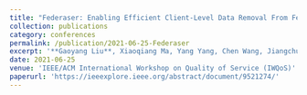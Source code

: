 ```yaml
---
title: "Federaser: Enabling Efficient Client-Level Data Removal From Federated Learning Models"
collection: publications
category: conferences
permalink: /publication/2021-06-25-Federaser
excerpt: '**Gaoyang Liu**, Xiaoqiang Ma, Yang Yang, Chen Wang, Jiangchuan Liu'
date: 2021-06-25
venue: 'IEEE/ACM International Workshop on Quality of Service (IWQoS)'
paperurl: 'https://ieeexplore.ieee.org/abstract/document/9521274/'
---
```

